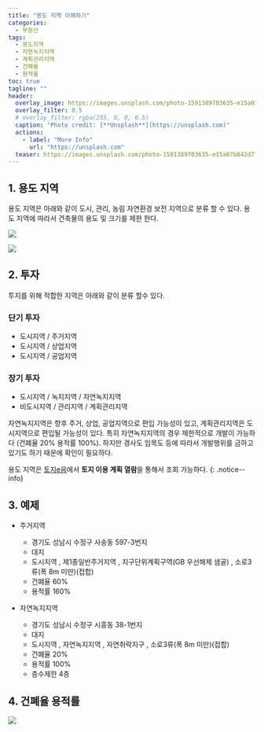 ```yaml
---
title: "용도 지역 이해하기"
categories:
  - 부동산
tags:
  - 용도지역
  - 자연녹지지역
  - 계획관리지역
  - 건폐율
  - 용적율
toc: true
tagline: ""
header:
  overlay_image: https://images.unsplash.com/photo-1591389703635-e15a07b842d7?ixlib=rb-4.0.3&ixid=MnwxMjA3fDB8MHxwaG90by1wYWdlfHx8fGVufDB8fHx8&auto=format&fit=crop&w=1633&q=80
  overlay_filter: 0.5
  # overlay_filter: rgba(255, 0, 0, 0.5)
  caption: "Photo credit: [**Unsplash**](https://unsplash.com)"
  actions:
    - label: "More Info"
      url: "https://unsplash.com"
  teaser: https://images.unsplash.com/photo-1591389703635-e15a07b842d7?ixlib=rb-4.0.3&ixid=MnwxMjA3fDB8MHxwaG90by1wYWdlfHx8fGVufDB8fHx8&auto=format&fit=crop&w=1633&q=80
---
```


## 1. 용도 지역
용도 지역은 아래와 같이 도시, 관리, 농림 자연환경 보전 지역으로 분류 할 수 있다. 용도 지역에 따라서 건축물의 용도 및 크기를 제한 한다. 

![](https://t1.daumcdn.net/cfile/tistory/27388F4B56C985A736)

![](https://t1.daumcdn.net/cfile/tistory/232A7A455358AC6528)

## 2. 투자 
투지를 위해 적합한 지역은 아래와 같이 분류 할수 있다. 

### 단기 투자
* 도시지역 / 주거지역
* 도시지역 / 상업지역
* 도시지역 / 공업지역

### 장기 투자
* 도시지역 / 녹지지역 / 자연녹지지역
* 비도시지역 / 관리지역 / 계획관리지역

자연녹지지역은 향후 주거, 상업, 공업지역으로 편입 가능성이 있고, 계획관리지역은 도시지역으로 편입될 가능성이 있다. 특히 자연녹지지역의 경우 제한적으로 개발이 가능하다 (건폐율 20% 용적률 100%).
하지만 경사도 임목도 등에 따라서 개발행위를 금하고 있기도 하기 때문에 확인이 필요하다.

용도 지역은 [토지e음](https://www.eum.go.kr/)에서 **토지 이용 계획 열람**을 통해서 조회 가능하다. 
{: .notice--info}

## 3. 예제

* 주거지역
  * 경기도 성남시 수정구 사송동 597-3번지
  * 대지
  * 도시지역 , 제1종일반주거지역 , 지구단위계획구역(GB 우선해제 샘골) , 소로3류(폭 8m 미만)(접합)
  * 건폐율 60%
  * 용적률 160%

* 자연녹지지역
  * 경기도 성남시 수정구 시흥동 38-1번지
  * 대지
  * 도시지역 , 자연녹지지역 , 자연취락지구 , 소로3류(폭 8m 미만)(접합)
  * 건폐율 20%
  * 용적률 100%
  * 층수제한 4층

## 4. 건폐율 용적률 
![](https://www.eum.go.kr/web/FileDownload.do?file=/20200828/regguide/rgregister/RgFacilityFormPopup.jsp/008_02.jpg)